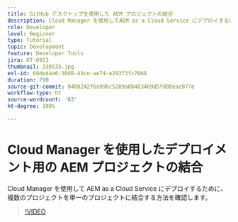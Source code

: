 ```yaml
---
title: GitHub デスクトップを使用した AEM プロジェクトの結合
description: Cloud Manager を使用してAEM as a Cloud Service にデプロイするために、Github デスクトップで複数のプロジェクトを 1 つのプロジェクトに統合する方法を確認します。
role: Developer
level: Beginner
type: Tutorial
topic: Development
feature: Developer Tools
jira: KT-6913
thumbnail: 330535.jpg
exl-id: 68dedaa6-30d8-43ce-ae74-a293f3fc7068
duration: 790
source-git-commit: 0400242f6a99bc5209a8b483469d5fd88eac077e
workflow-type: ht
source-wordcount: '63'
ht-degree: 100%

---
```


# Cloud Manager を使用したデプロイメント用の AEM プロジェクトの結合

Cloud Manager を使用して AEM as a Cloud Service にデプロイするために、複数のプロジェクトを単一のプロジェクトに結合する方法を確認します。

>[!VIDEO](https://video.tv.adobe.com/v/330535?quality=12&learn=on)
